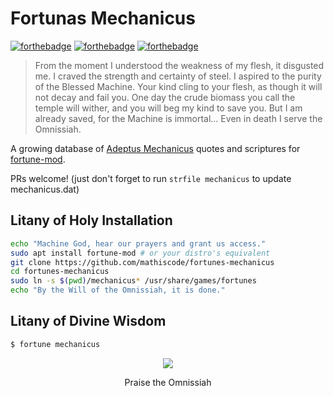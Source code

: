 # Fortunas Mechanicus

[![forthebadge](https://forthebadge.com/images/badges/built-with-science.svg)](https://forthebadge.com)
[![forthebadge](https://forthebadge.com/images/badges/powered-by-electricity.svg)](https://forthebadge.com)
[![forthebadge](https://forthebadge.com/images/badges/oooo-kill-em.svg)](https://forthebadge.com)

> From the moment I understood the weakness of my flesh, it disgusted me. I craved the strength and certainty of steel. I aspired to the purity of the Blessed Machine. Your kind cling to your flesh, as though it will not decay and fail you. One day the crude biomass you call the temple will wither, and you will beg my kind to save you. But I am already saved, for the Machine is immortal… Even in death I serve the Omnissiah.

A growing database of [Adeptus Mechanicus](https://warhammer40k.fandom.com/wiki/Adeptus_Mechanicus) quotes and scriptures for [fortune-mod](https://github.com/shlomif/fortune-mod).

PRs welcome! (just don't forget to run `strfile mechanicus` to update mechanicus.dat)

## Litany of Holy Installation

```sh
echo "Machine God, hear our prayers and grant us access."
sudo apt install fortune-mod # or your distro's equivalent
git clone https://github.com/mathiscode/fortunes-mechanicus
cd fortunes-mechanicus
sudo ln -s $(pwd)/mechanicus* /usr/share/games/fortunes
echo "By the Will of the Omnissiah, it is done."
```

## Litany of Divine Wisdom

```sh
$ fortune mechanicus
```

<p align="center">
  <img src="https://static.wixstatic.com/media/748239_ba839dbb0e8341baa7e9ed5460225997~mv2_d_3840_2160_s_2.png/v1/fit/w_2500,h_1330,al_c/748239_ba839dbb0e8341baa7e9ed5460225997~mv2_d_3840_2160_s_2.png" />

  <p align="center">Praise the Omnissiah</p>
</p>

